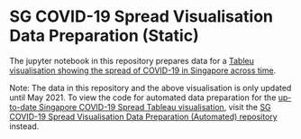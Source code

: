 # SG COVID-19 Spread Visualisation Data Preparation (Static)

The jupyter notebook in this repository prepares data for a [Tableu visualisation showing the spread of COVID-19 in Singapore across time](https://public.tableau.com/views/SingaporeCOVIDSpreadBook/Dashboard?:language=en-US&:display_count=n&:origin=viz_share_link).

Note: The data in this repository and the above visualisation is only updated until May 2021. To view the code for automated data preparation for the [up-to-date Singapore COVID-19 Spread Tableau visualisation](https://public.tableau.com/views/SingaporeCOVIDSpreadBookAutoUpdate/Dashboard?:language=en-US&:display_count=n&:origin=viz_share_link), visit the [SG COVID-19 Spread Visualisation Data Preparation (Automated)
repository](https://github.com/huishun98/SG-COVID-data-Automated) instead.
